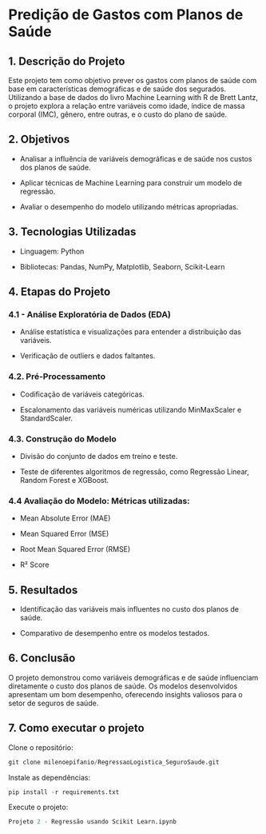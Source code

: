 # Predição de Gastos com Planos de Saúde

## 1. Descrição do Projeto

Este projeto tem como objetivo prever os gastos com planos de saúde com base em características demográficas e de saúde dos segurados. Utilizando a base de dados do livro Machine Learning with R de Brett Lantz, o projeto explora a relação entre variáveis como idade, índice de massa corporal (IMC), gênero, entre outras, e o custo do plano de saúde.

## 2. Objetivos

- Analisar a influência de variáveis demográficas e de saúde nos custos dos planos de saúde.

- Aplicar técnicas de Machine Learning para construir um modelo de regressão.

- Avaliar o desempenho do modelo utilizando métricas apropriadas.

## 3. Tecnologias Utilizadas

- Linguagem: Python

- Bibliotecas: Pandas, NumPy, Matplotlib, Seaborn, Scikit-Learn

## 4. Etapas do Projeto

### 4.1 - Análise Exploratória de Dados (EDA)

- Análise estatística e visualizações para entender a distribuição das variáveis.

- Verificação de outliers e dados faltantes.

### 4.2. Pré-Processamento

- Codificação de variáveis categóricas.

- Escalonamento das variáveis numéricas utilizando MinMaxScaler e StandardScaler.

### 4.3. Construção do Modelo

- Divisão do conjunto de dados em treino e teste.

- Teste de diferentes algoritmos de regressão, como Regressão Linear, Random Forest e XGBoost.

### 4.4 Avaliação do Modelo: Métricas utilizadas:

- Mean Absolute Error (MAE)

- Mean Squared Error (MSE)

- Root Mean Squared Error (RMSE)

- R² Score

## 5. Resultados

- Identificação das variáveis mais influentes no custo dos planos de saúde.

- Comparativo de desempenho entre os modelos testados.

## 6. Conclusão

O projeto demonstrou como variáveis demográficas e de saúde influenciam diretamente o custo dos planos de saúde. Os modelos desenvolvidos apresentam um bom desempenho, oferecendo insights valiosos para o setor de seguros de saúde.


## 7. Como executar o projeto

Clone o repositório:
```python
git clone milenoepifanio/RegressaoLogistica_SeguroSaude.git
```
Instale as dependências:
```python
pip install -r requirements.txt
```
Execute o projeto:
```python
Projeto 2 - Regressão usando Scikit Learn.ipynb
```
